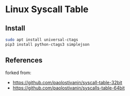 # Linux Syscall Table

## Install

```bash
sudo apt install universal-ctags
pip3 install python-ctags3 simplejson
```

## References

forked from:

- https://github.com/paolostivanin/syscall-table-32bit
- https://github.com/paolostivanin/syscalls-table-64bit
